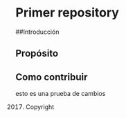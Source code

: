 # Primer repository

##Introducción

## Propósito

## Como contribuir


esto es una prueba de cambios 

2017. Copyright